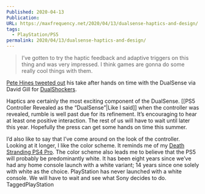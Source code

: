```yaml
---
Published: 2020-04-13
Publication: 
URL: https://maxfrequency.net/2020/04/13/dualsense-haptics-and-design/
tags:
  - PlayStation/PS5
permalink: 2020/04/13/dualsense-haptics-and-design/
---
```

> I’ve gotten to try the haptic feedback and adaptive triggers on this thing and was very impressed. I think games are gonna do some really cool things with them.

[Pete Hines tweeted out](https://twitter.com/DCDeacon/status/1248003450585022464) his take after hands on time with the DualSense via David Gill for [DualShockers](https://www.dualshockers.com/pete-hines-dualsense-playstation-5/). 

Haptics are certainly the most exciting component of the DualSense. [[PS5 Controller Revealed as the “DualSense”|Like I said]] when the controller was revealed, rumble is well past due for its refinement. It’s encouraging to hear at least one positive interaction. The rest of us will have to wait until later this year. Hopefully the press can get some hands on time this summer. 

I’d also like to say that I’ve come around on the look of the controller. Looking at it longer, I like the color scheme. It reminds me of my [Death Stranding PS4 Pro](https://media.playstation.com/is/image/SCEA/limited-edition-death-stranding-ps4-pro-product-shot-04-ps4-us-17sep19?$native_xxl_nt$). The color scheme also leads me to believe that the PS5 will probably be predominantly white. It has been eight years since we’ve had any home console launch with a white variant; 14 years since one solely with white as the choice. PlayStation has never launched with a white console. We will have to wait and see what Sony decides to do.
TaggedPlayStation

